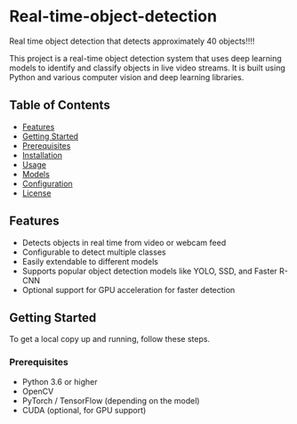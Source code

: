 # Real-time-object-detection
Real time object detection that detects approximately 40 objects!!!!

This project is a real-time object detection system that uses deep learning models to identify and classify objects in live video streams. It is built using Python and various computer vision and deep learning libraries.

## Table of Contents

- [Features](#features)
- [Getting Started](#getting-started)
- [Prerequisites](#prerequisites)
- [Installation](#installation)
- [Usage](#usage)
- [Models](#models)
- [Configuration](#configuration)
- [License](#license)

## Features

- Detects objects in real time from video or webcam feed
- Configurable to detect multiple classes
- Easily extendable to different models
- Supports popular object detection models like YOLO, SSD, and Faster R-CNN
- Optional support for GPU acceleration for faster detection

## Getting Started

To get a local copy up and running, follow these steps.

### Prerequisites

- Python 3.6 or higher
- OpenCV
- PyTorch / TensorFlow (depending on the model)
- CUDA (optional, for GPU support)



